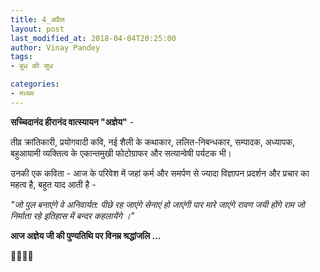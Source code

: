 ```yaml
---
title: 4_अप्रैल
layout: post
last_modified_at: 2018-04-04T20:25:00
author: Vinay Pandey
tags:
- बुध की सुध

categories:
- मध्यम
---
```

**सच्चिदानंद हीरानंद वात्स्यायन "अज्ञेय"**  - 

तीव्र क्रांतिकारी, प्रयोगवादी कवि, नई शैली के कथाकार, ललित-निबन्धकार, सम्पादक, अध्यापक, बहुआयामी व्यक्तित्व के एकान्तमुखी फोटोग्राफर और सत्यान्वेषी पर्यटक भी।

उनकी एक कविता -
आज के परिवेश में जहां कर्म और समर्पण से ज्यादा विज्ञापन प्रदर्शन और प्रचार का महत्व है, 
बहुत याद आती है -

*"जो पुल बनाएंगे*
*वे अनिवार्यत:*
*पीछे रह जाएंगे*
*सेनाएं हो जाएंगी पार*
*मारे जाएंगे रावण*
*जयी होंगे राम*
*जो निर्माता रहे*
*इतिहास में*
*बन्दर कहलायेंगे ।"*

**आज अज्ञेय जी की पुण्यतिथि पर विनम्र श्रद्धांजलि ...**

🙏🌷🌷🙏



